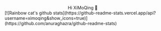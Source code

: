 <center>Hi XiMoQing 👋</center>
[![Rainbow cat's github stats](https://github-readme-stats.vercel.app/api?username=ximoqing&show_icons=true)](https://github.com/anuraghazra/github-readme-stats)
